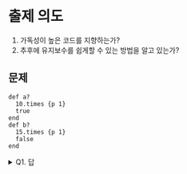 # 출제 의도
1. 가독성이 높은 코드를 지향하는가?
2. 추후에 유지보수를 쉽게할 수 있는 방법을 알고 있는가?
## 문제
```
def a?
  10.times {p 1}
  true
end
def b?
  15.times {p 1}
  false
end
```
<details><summary>Q1. 답</summary>
<pre>
동일한 logic 은 별도의 method(function) 으로 추출한다.
def a?
  c(10)
  true
end
def b?
  c(10)
  true
end
def c(i)
  i.times {p 1}
end

이런 형태로 리팩토링을 진행하면 수정해야 될 branch 가 줄어든다.
</pre>
</details>
